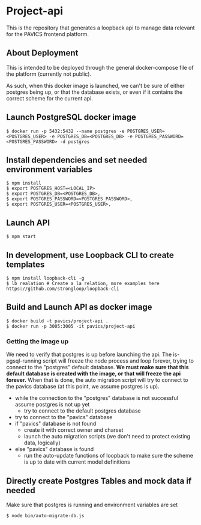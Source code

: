 # Project-api

This is the repository that generates a loopback api to manage data relevant for the PAVICS frontend platform.

## About Deployment

This is intended to be deployed through the general docker-compose file of the platform (currently not public).

As such, when this docker image is launched, we can't be sure of either postgres being up, or that the database exists, or even if it contains the correct scheme for the current api.

## Launch PostgreSQL docker image
```
$ docker run -p 5432:5432 --name postgres -e POSTGRES_USER=<POSTGRES_USER> -e POSTGRES_DB=<POSTGRES_DB> -e POSTGRES_PASSWORD=<POSTGRES_PASSWORD> -d postgres
```

## Install dependencies and set needed environment variables
```
$ npm install
$ export POSTGRES_HOST=<LOCAL_IP>
$ export POSTGRES_DB=<POSTGRES_DB>,
$ export POSTGRES_PASSWORD=<POSTGRES_PASSWORD>,
$ export POSTGRES_USER=<POSTGRES_USER>,
```

## Launch API
```
$ npm start
```

## In development, use Loopback CLI to create templates
```
$ npm install loopback-cli -g
$ lb realation # Create a la relation, more examples here https://github.com/strongloop/loopback-cli
```

## Build and Launch API as docker image
```
$ docker build -t pavics/project-api .
$ docker run -p 3005:3005 -it pavics/project-api
```

### Getting the image up

We need to verify that postgres is up before launching the api. The is-pgsql-running script will freeze the node process and loop forever, trying to connect to the "postgres" default database. **We must make sure that this default database is created with the image, or that will freeze the api forever.** When that is done, the auto migration script will try to connect to the pavics database (at this point, we assume postgres is up).

- while the connection to the "postgres" database is not successful assume postgres is not up yet
  - try to connect to the default postgres database
- try to connect to the "pavics" database
- if "pavics" database is not found
  - create it with correct owner and charset
  - launch the auto migration scripts (we don't need to protect existing data, logically)
- else "pavics" database is found
  - run the auto-update functions of loopback to make sure the scheme is up to date with current model definitions

## Directly create Postgres Tables and mock data if needed

Make sure that postgres is running and environment variables are set

```
$ node bin/auto-migrate-db.js
```

